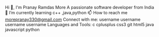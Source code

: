 Hi 👋, I'm Pranay Ramdas More
A passionate software developer from India
🌱 I’m currently learning c++ ,java,python
📫 How to reach me morepranay330@gmail.com
Connect with me:
username
username
username
username
Languages and Tools:
c
cplusplus
css3
git
html5
java
javascript
python
 
